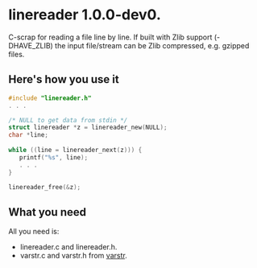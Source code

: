# linereader 1.0.0-dev0.

C-scrap for reading a file line by line. If built with Zlib support
(-DHAVE\_ZLIB) the input file/stream can be Zlib compressed, e.g. gzipped files.

## Here's how you use it

```c
#include "linereader.h"
. . .

/* NULL to get data from stdin */
struct linereader *z = linereader_new(NULL);
char *line;
      
while ((line = linereader_next(z))) {
   printf("%s", line);
   . . .
}

linereader_free(&z);
```

## What you need

All you need is:

* linereader.c and linereader.h.
* varstr.c and varstr.h from [varstr](https://github.com/crowja/varstr).
